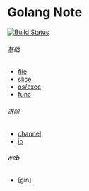 Golang Note
============================
[![Build Status](https://travis-ci.org/justjavac/free-programming-books-zh_CN.svg?branch=master)](https://travis-ci.org/justjavac/free-programming-books-zh_CN)

###### 基础
* [file](./file)
* [slice](./slice)
* [os/exec](./exec)
* [func](./func)


###### 进阶
* [channel](./channel)
* [io](./io)


###### web
* [gin]
